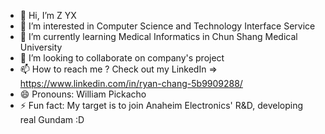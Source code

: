 - 👋 Hi, I’m Z YX
- 👀 I’m interested in Computer Science and Technology Interface Service
- 🌱 I’m currently learning Medical Informatics in Chun Shang Medical University
- 💞️ I’m looking to collaborate on company's project
- 📫 How to reach me ? Check out my LinkedIn => https://www.linkedin.com/in/ryan-chang-5b9909288/
- 😄 Pronouns: William Pickacho
- ⚡ Fun fact: My target is to join Anaheim Electronics' R&D, developing real Gundam :D

<!---
Atypical281795/Atypical281795 is a ✨ special ✨ repository because its `README.md` (this file) appears on your GitHub profile.
You can click the Preview link to take a look at your changes.
--->
